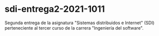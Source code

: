 # sdi-entrega2-2021-1011

Segunda entrega de la asignatura "Sistemas distribuidos e Internet" (SDI) perteneciente al tercer curso de la carrera "Ingeniería del software". 
